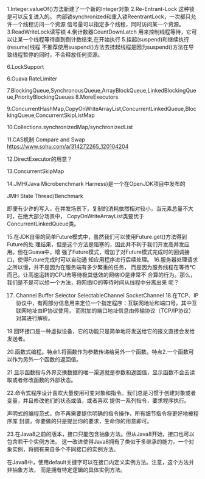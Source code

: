 1.Integer.valueOf()方法新建了一个新的Integer对象
2.Re-Entrant-Lock 这种锁是可以反复进入的。
内部锁synchronized和重入锁ReentrantLock，一次都只允许一个线程访问一个资源
信号量可以指定多个线程，同时访问某一个资源。
3.ReadWriteLock读写锁
4.倒计数器CountDownLatch 
用来控制线程等待，它可以让某一个线程等待直到倒计数结束,在开始执行
5.挂起(suspend)和继续执行(resume)线程
不推荐使用suspend()方法去挂起线程是因为suspend()方法在导致线程暂停的同时，不会释放任何资源。

6.LockSupport

6.Guava RateLimiter

7.BlockingQueue,SynchronousQueue,ArrayBlockQueue,LinkedBlockingQueue,PriorityBlockingQueues
8.MoreExecutors

9.ConcurrentHashMap,CopyOnWriteArrayList,ConcurrentLinkedQueue,BlockingQueue,ConcurrentSkipListMap

10.Collections.synchronizedMap/synchronizedList

11.CAS机制 Compare and Swap
https://www.sohu.com/a/314272265_120104204

12.DirectExecutor的用意？

13.ConcurrentSkipMap

14.JMH(Java Microbenchmark Harness)是一个在OpenJDK项目中发布的

JMH State Thread/Benchmark

即便有少许的写入，在并发场景下，复制的消耗依然相对较小，当元素总量不大时，在绝大部分场景中，
CopyOnWriteArrayList类要优于ConcurrentLinkedQueue类。

15.在JDK自带的简单Future模式中，虽然我们可以使用Future.get()方法得到Future的处
理结果，但是这个方法是阻塞的，因此并不利于我们开发高并发应用。但在Guava中，增
强了Future模式，增加了对Future模式完成时的回调接口，使得Future完成时可以自动通
知应用程序进行后续处理。
16.服务器处理请求之所以慢，并不是因为在服务端有多少繁重的任务，
而是因为服务线程在等待℃而己。让高速运转的CPU去等待极其低效的网络IO是非常不
合算的行为。那么，我们是不是可以想一个方法，将网络IO的等待时间从线程中分离出来
呢？

17. Channel Buffer Selector SelectableChannel SocketChannel
18.在TCP、IP协议中，有两部分信息用来定位一个指定程序：互联网地址和端口号。其中互联网地址由IP协议使用，
而附加的端口地址信息由传输协议（TCP/IP协议）对其进行解析。

19.回环接口是一种虚拟设备，它的功能只是简单地将发送给它的报文直接会发给发送者。

20.函数式编程。特点1.将函数作为参数传递给另外一个函数。特点2.一个函数可以作为另外一个函数的返回值。

21.显示函数指与外界交换数据的唯一渠道就是参数和返回值，显示函数不会去读取或者修改函数的外部状态。

22.命令式程序设计喜欢大量使用可变对象和指令。我们总是习惯于创建对象或者变量，并且修改他们的状态或值，或者喜欢
提供一系列指令，要求程序执行。

声明式的编程范式，你不再需要提供明确的指令操作，所有细节指令将更好地被程序库
封装，你要做的只是提出你的要求，生命你的用意即可。

23.在Java8之前的版本，接口只能包含抽象方法。但从Java8开始，接口也可以包含若干个实例方法。
这一改进使得Java8拥有了类似于多继承的能力。一个对象实例，将拥有来自多个不同接口的实例方法。

在Java8中，使用default关键字可以在接口内定义实例方法。注意，这个方法并非抽象方法，
而是拥有特定逻辑的具体实例方法。
